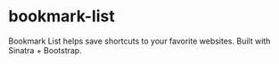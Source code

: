 # bookmark-list
Bookmark List helps save shortcuts to your favorite websites. Built with Sinatra + Bootstrap.
